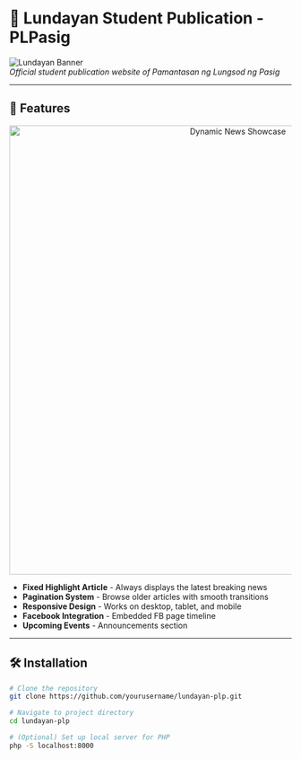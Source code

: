 # 📰 Lundayan Student Publication - PLPasig

![Lundayan Banner](https://i.imgur.com/xyKXw0D.png)  
*Official student publication website of Pamantasan ng Lungsod ng Pasig*

---

## 🚀 Features

<div align="center">
  <img src="https://i.imgur.com/Jf4hQOe.gif" width="800" alt="Dynamic News Showcase">
</div>

- **Fixed Highlight Article** - Always displays the latest breaking news
- **Pagination System** - Browse older articles with smooth transitions
- **Responsive Design** - Works on desktop, tablet, and mobile
- **Facebook Integration** - Embedded FB page timeline
- **Upcoming Events** - Announcements section

---

## 🛠️ Installation

```bash
# Clone the repository
git clone https://github.com/yourusername/lundayan-plp.git

# Navigate to project directory
cd lundayan-plp

# (Optional) Set up local server for PHP
php -S localhost:8000
